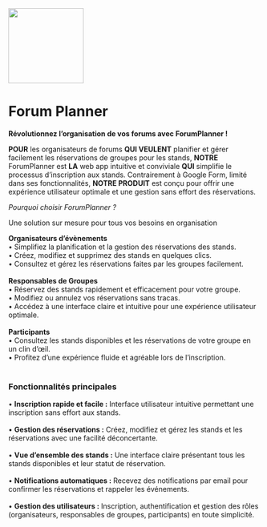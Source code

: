 <img src="https://github.com/user-attachments/assets/0f025d74-204d-4d39-83ea-bbb938bd7cd4" width="150" height="150"/>
<h1>Forum Planner</h1>


**Révolutionnez l’organisation de vos forums avec ForumPlanner !**

**POUR** les organisateurs de forums **QUI VEULENT** planifier et gérer facilement les réservations de groupes pour les stands, **NOTRE** ForumPlanner est **LA** web app intuitive et conviviale **QUI** simplifie le processus d’inscription aux stands. Contrairement à Google Form, limité dans ses fonctionnalités, **NOTRE PRODUIT** est conçu pour offrir une expérience utilisateur optimale et une gestion sans effort des réservations.

_Pourquoi choisir ForumPlanner ?_

Une solution sur mesure pour tous vos besoins en organisation

**Organisateurs d’évènements**<br/>
	  • Simplifiez la planification et la gestion des réservations des stands.<br/>
	  •	Créez, modifiez et supprimez des stands en quelques clics.<br/>
	  •	Consultez et gérez les réservations faites par les groupes facilement.<br/><br/>
**Responsables de Groupes**<br/>
	  •	Réservez des stands rapidement et efficacement pour votre groupe.<br/>
	  •	Modifiez ou annulez vos réservations sans tracas.<br/>
	  •	Accédez à une interface claire et intuitive pour une expérience utilisateur optimale.<br/><br/>
**Participants**<br/>
	  •	Consultez les stands disponibles et les réservations de votre groupe en un clin d’œil.<br/>
	  •	Profitez d’une expérience fluide et agréable lors de l’inscription.<br/><br/>

<h3>Fonctionnalités principales</h3>

  •	**Inscription rapide et facile :** Interface utilisateur intuitive permettant une inscription sans effort aux stands.<br/><br/>
	•	**Gestion des réservations :** Créez, modifiez et gérez les stands et les réservations avec une facilité déconcertante.<br/><br/>
	•	**Vue d’ensemble des stands :** Une interface claire présentant tous les stands disponibles et leur statut de réservation.<br/><br/>
	•	**Notifications automatiques :** Recevez des notifications par email pour confirmer les réservations et rappeler les événements.<br/><br/>
	•	**Gestion des utilisateurs :** Inscription, authentification et gestion des rôles (organisateurs, responsables de groupes, participants) en toute simplicité.<br/><br/>
